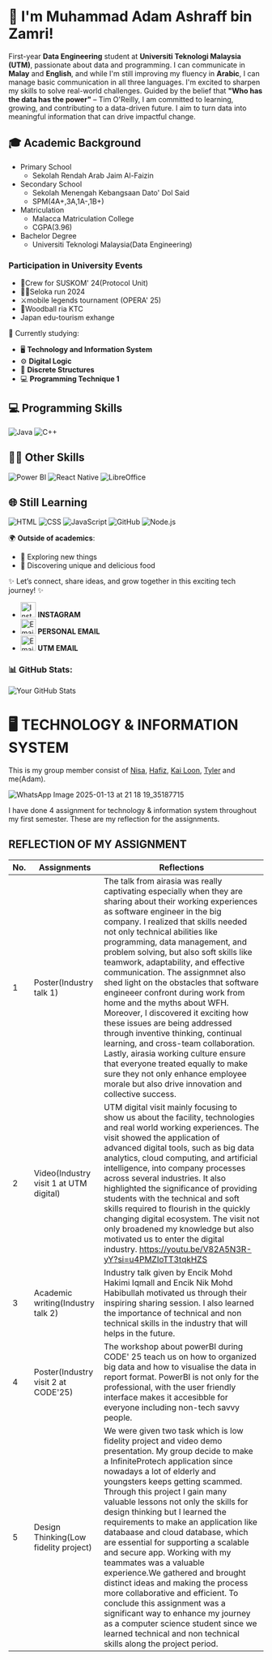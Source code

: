 # 👋 I'm Muhammad Adam Ashraff bin Zamri!

First-year **Data Engineering** student at **Universiti Teknologi Malaysia (UTM)**, passionate about data and programming. I can communicate in **Malay** and **English**, and while I'm still improving my fluency in **Arabic**, I can manage basic communication in all three languages. I'm excited to sharpen my skills to solve real-world challenges. Guided by the belief that **"Who has the data has the power"** – Tim O'Reilly, I am committed to learning, growing, and contributing to a data-driven future. I aim to turn data into meaningful information that can drive impactful change.

##  🎓 Academic Background
- Primary School
  - Sekolah Rendah Arab Jaim Al-Faizin
- Secondary School
  - Sekolah Menengah Kebangsaan Dato' Dol Said
  - SPM(4A+,3A,1A-,1B+)
- Matriculation
  - Malacca Matriculation College
  - CGPA(3.96)
- Bachelor Degree
  - Universiti Teknologi Malaysia(Data Engineering)
    
### Participation in University Events
- 🌟Crew for SUSKOM' 24(Protocol Unit)
- 🏃‍♂️Seloka run 2024
- ⚔️mobile legends tournament (OPERA' 25)
- 🏑Woodball ria KTC
- Japan edu-tourism exhange
  
📘 Currently studying:  
- 🖥️ **Technology and Information System**  
- ⚙️ **Digital Logic**  
- 🔢 **Discrete Structures**  
- 💻 **Programming Technique 1**

## 💻 Programming Skills
![Java](https://img.shields.io/badge/Java-ED8B00?style=for-the-badge&logo=java&logoColor=white) ![C++](https://img.shields.io/badge/C++-00599C?style=for-the-badge&logo=cplusplus&logoColor=white)
## 🧑‍💻 Other Skills
![Power BI](https://img.shields.io/badge/Power%20BI-F2C811?style=for-the-badge&logo=powerbi&logoColor=black) ![React Native](https://img.shields.io/badge/React%20Native-61DAFB?style=for-the-badge&logo=react&logoColor=black)  ![LibreOffice](https://img.shields.io/badge/LibreOffice-18A303?style=for-the-badge&logo=libreoffice&logoColor=white)
## 🌐 Still Learning
![HTML](https://img.shields.io/badge/HTML5-E34F26?style=for-the-badge&logo=html5&logoColor=white)  ![CSS](https://img.shields.io/badge/CSS3-1572B6?style=for-the-badge&logo=css3&logoColor=white)  ![JavaScript](https://img.shields.io/badge/JavaScript-F7DF1E?style=for-the-badge&logo=javascript&logoColor=black)  ![GitHub](https://img.shields.io/badge/GitHub-181717?style=for-the-badge&logo=github&logoColor=white) ![Node.js](https://img.shields.io/badge/Node.js-339933?style=for-the-badge&logo=nodedotjs&logoColor=white) 

🌍 **Outside of academics**:  
- 🚀 Exploring new things  
- 🍜 Discovering unique and delicious food  

✨ Let’s connect, share ideas, and grow together in this exciting tech journey! ✨
- <a href="https://instagram.com/your_instagram_adam._.ashraff" target="_blank"><img src="https://img.icons8.com/fluency/48/000000/instagram-new.png" alt="Instagram" width="30"/></a> **INSTAGRAM**
- <a href="mailto:adamzamri09@gmail.com" target="_blank"><img src="https://img.icons8.com/color/48/000000/gmail-new.png" alt="Email" width="30"/></a> **PERSONAL EMAIL**
- <a href="mailto:muhammadadamashraff@graduate.utm.my" target="_blank"><img src="https://img.icons8.com/color/48/000000/gmail-new.png" alt="Email" width="30"/></a> **UTM EMAIL**

### 📊 GitHub Stats:
![Your GitHub Stats](https://github-readme-stats.vercel.app/api?username=AdamAshraffZamri&show_icons=true&theme=radical)  

# 🖥️ TECHNOLOGY & INFORMATION SYSTEM
This is my group member consist of [Nisa](https://github.com/miqbaltariq/SECP1513202420251/tree/8be2e7070aa2dcd776d7bfe886a8ac5d031144e3/03/knisa00), [Hafiz](https://github.com/miqbaltariq/SECP1513202420251/tree/45be1e4155c3e52ad3324ff1e8b8121febc4964d/03/Hafiz%20reepei), [Kai Loon](https://github.com/miqbaltariq/SECP1513202420251/tree/689cff3ed5d0cfc38faaacb335d9e54742f8e7bb/03/chuakailoon), [Tyler](https://github.com/miqbaltariq/SECP1513202420251/tree/e16c53eeca94eb38375808d2f720348efeefb41d/03/TylerChok) and me(Adam).

![WhatsApp Image 2025-01-13 at 21 18 19_35187715](https://github.com/user-attachments/assets/59b4590e-7f3c-4425-9ec0-d2174b6d803b)

I have done 4 assignment for technology & information system throughout my first semester.
These are my reflection for the assignments.

## REFLECTION OF MY ASSIGNMENT

| No. | Assignments | Reflections |
|-----|---------------------|--------------------|
|  1  |  Poster(Industry talk 1) |  The talk from airasia was really captivating especially when they are sharing about their working experiences as software engineer in the big company.  I realized that skills needed not only technical abilities like programming, data management, and problem solving, but also soft skills like teamwork, adaptability, and effective communication. The assignmnet also shed light on the obstacles that software engineeer confront during work from home and the myths about WFH. Moreover, I discovered it exciting how these issues are being addressed through inventive thinking, continual learning, and cross-team collaboration. Lastly, airasia working culture ensure that everyone treated equally to make sure they not only enhance employee morale but also drive innovation and collective success.  |
|  2  |  Video(Industry visit 1 at UTM digital) |  UTM digital visit mainly focusing to show us about the facility, technologies and real world working experiences. The visit showed the application of advanced digital tools, such as big data analytics, cloud computing, and artificial intelligence, into company processes across several industries. It also highlighted the significance of providing students with the technical and soft skills required to flourish in the quickly changing digital ecosystem. The visit not only broadened my knowledge but also motivated us to enter the digital industry. https://youtu.be/V82A5N3R-yY?si=u4PMZIoTT3tqkHZS  |
|  3  |  Academic writing(Industry talk 2) |  Industry talk given by Encik Mohd Hakimi Iqmall and Encik Nik Mohd Habibullah motivated us through their inspiring sharing session. I also learned the importance of technical and non technical skills in the industry that will helps in the future.  |
|  4  |  Poster(Industry visit 2 at CODE'25)|  The workshop about powerBI during CODE' 25 teach us on how to organized big data and how to visualise the data in report format. PowerBI is not only for the professional, with the user friendly interface makes it accesibble for everyone including non-tech savvy people.  |
|  5  |  Design Thinking(Low fidelity project)  |  We were given two task which is low fidelity project and video demo presentation. My group decide to make a InfiniteProtech application since nowadays a lot of elderly and youngsters keeps getting scammed. Through this project I gain many valuable lessons not only the skills for design thinking but I learned the requirements to make an application like databaase and cloud database, which are essential for supporting a scalable and secure app. Working with my teammates was a valuable experience.We gathered and brought distinct ideas and making the process more collaborative and efficient. To conclude this assignment was a significant way to enhance my journey as a computer science student since we learned technical  and non technical skills along the project period.  |

